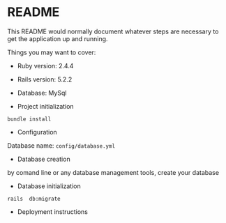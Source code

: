 # README

This README would normally document whatever steps are necessary to get the
application up and running.

Things you may want to cover:

* Ruby version: 2.4.4

* Rails version: 5.2.2

* Database: MySql

* Project initialization

`bundle install`

* Configuration

Database name: `config/database.yml`

* Database creation

by comand line or any database management tools, create your database

* Database initialization

`rails  db:migrate`

* Deployment instructions



